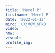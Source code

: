 ```yaml
--- 
title: 'Merel P'
firstname: 'Merel P'
date: '2022-01-12'
miro: 'uXjVOW_KPkQ'
video: 
hmw: 
visual: 
profile_img: 
--- 
```

